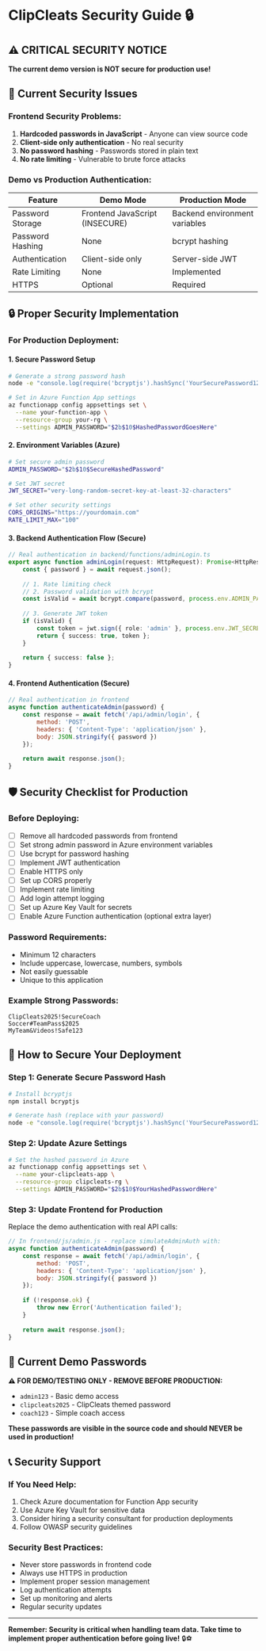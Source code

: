# ClipCleats Security Guide 🔒

## ⚠️ CRITICAL SECURITY NOTICE

**The current demo version is NOT secure for production use!** 

## 🚨 Current Security Issues

### **Frontend Security Problems:**
1. **Hardcoded passwords in JavaScript** - Anyone can view source code
2. **Client-side only authentication** - No real security
3. **No password hashing** - Passwords stored in plain text
4. **No rate limiting** - Vulnerable to brute force attacks

### **Demo vs Production Authentication:**

| Feature | Demo Mode | Production Mode |
|---------|-----------|-----------------|
| Password Storage | Frontend JavaScript (INSECURE) | Backend environment variables |
| Password Hashing | None | bcrypt hashing |
| Authentication | Client-side only | Server-side JWT |
| Rate Limiting | None | Implemented |
| HTTPS | Optional | Required |

## 🔒 Proper Security Implementation

### **For Production Deployment:**

#### 1. **Secure Password Setup**
```bash
# Generate a strong password hash
node -e "console.log(require('bcryptjs').hashSync('YourSecurePassword123!', 10))"

# Set in Azure Function App settings
az functionapp config appsettings set \
  --name your-function-app \
  --resource-group your-rg \
  --settings ADMIN_PASSWORD="$2b$10$HashedPasswordGoesHere"
```

#### 2. **Environment Variables (Azure)**
```bash
# Set secure admin password
ADMIN_PASSWORD="$2b$10$SecureHashedPassword"

# Set JWT secret
JWT_SECRET="very-long-random-secret-key-at-least-32-characters"

# Set other security settings
CORS_ORIGINS="https://yourdomain.com"
RATE_LIMIT_MAX="100"
```

#### 3. **Backend Authentication Flow (Secure)**
```typescript
// Real authentication in backend/functions/adminLogin.ts
export async function adminLogin(request: HttpRequest): Promise<HttpResponseInit> {
    const { password } = await request.json();
    
    // 1. Rate limiting check
    // 2. Password validation with bcrypt
    const isValid = await bcrypt.compare(password, process.env.ADMIN_PASSWORD);
    
    // 3. Generate JWT token
    if (isValid) {
        const token = jwt.sign({ role: 'admin' }, process.env.JWT_SECRET, { expiresIn: '24h' });
        return { success: true, token };
    }
    
    return { success: false };
}
```

#### 4. **Frontend Authentication (Secure)**
```javascript
// Real authentication in frontend
async function authenticateAdmin(password) {
    const response = await fetch('/api/admin/login', {
        method: 'POST',
        headers: { 'Content-Type': 'application/json' },
        body: JSON.stringify({ password })
    });
    
    return await response.json();
}
```

## 🛡️ Security Checklist for Production

### **Before Deploying:**
- [ ] Remove all hardcoded passwords from frontend
- [ ] Set strong admin password in Azure environment variables
- [ ] Use bcrypt for password hashing
- [ ] Implement JWT authentication
- [ ] Enable HTTPS only
- [ ] Set up CORS properly
- [ ] Implement rate limiting
- [ ] Add login attempt logging
- [ ] Set up Azure Key Vault for secrets
- [ ] Enable Azure Function authentication (optional extra layer)

### **Password Requirements:**
- Minimum 12 characters
- Include uppercase, lowercase, numbers, symbols
- Not easily guessable
- Unique to this application

### **Example Strong Passwords:**
```
ClipCleats2025!SecureCoach
Soccer#TeamPass$2025
MyTeam&Videos!Safe123
```

## 🔧 How to Secure Your Deployment

### **Step 1: Generate Secure Password Hash**
```bash
# Install bcryptjs
npm install bcryptjs

# Generate hash (replace with your password)
node -e "console.log(require('bcryptjs').hashSync('YourSecurePassword123!', 10))"
```

### **Step 2: Update Azure Settings**
```bash
# Set the hashed password in Azure
az functionapp config appsettings set \
  --name your-clipcleats-app \
  --resource-group clipcleats-rg \
  --settings ADMIN_PASSWORD="$2b$10$YourHashedPasswordHere"
```

### **Step 3: Update Frontend for Production**
Replace the demo authentication with real API calls:

```javascript
// In frontend/js/admin.js - replace simulateAdminAuth with:
async function authenticateAdmin(password) {
    const response = await fetch('/api/admin/login', {
        method: 'POST',
        headers: { 'Content-Type': 'application/json' },
        body: JSON.stringify({ password })
    });
    
    if (!response.ok) {
        throw new Error('Authentication failed');
    }
    
    return await response.json();
}
```

## 🚨 Current Demo Passwords

**⚠️ FOR DEMO/TESTING ONLY - REMOVE BEFORE PRODUCTION:**

- `admin123` - Basic demo access
- `clipcleats2025` - ClipCleats themed password
- `coach123` - Simple coach access

**These passwords are visible in the source code and should NEVER be used in production!**

## 📞 Security Support

### **If You Need Help:**
1. Check Azure documentation for Function App security
2. Use Azure Key Vault for sensitive data
3. Consider hiring a security consultant for production deployments
4. Follow OWASP security guidelines

### **Security Best Practices:**
- Never store passwords in frontend code
- Always use HTTPS in production
- Implement proper session management
- Log authentication attempts
- Set up monitoring and alerts
- Regular security updates

---

**Remember: Security is critical when handling team data. Take time to implement proper authentication before going live!** 🔒⚽
